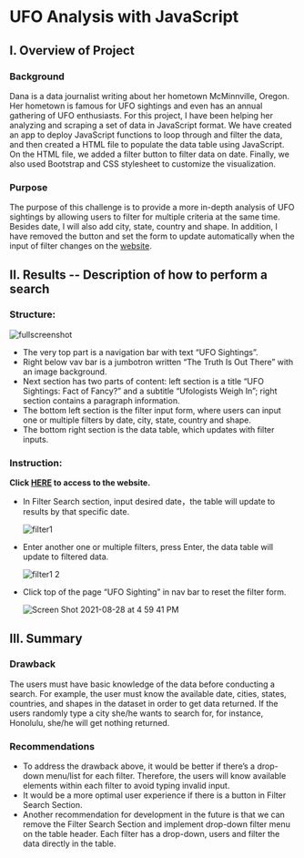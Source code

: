 # UFO Analysis with JavaScript

## I. Overview of Project

### Background

Dana is a data journalist writing about her hometown McMinnville, Oregon. Her hometown is famous for UFO sightings and even has an annual gathering of UFO enthusiasts. For this project, I have been helping her analyzing and scraping a set of data in JavaScript format. We have created an app to deploy JavaScript functions to loop through and filter the data, and then created a HTML file to populate the data table using JavaScript. On the HTML file, we added a filter button to filter data on date. Finally, we also used Bootstrap and CSS stylesheet to customize the visualization.


### Purpose

The purpose of this challenge is to provide a more in-depth analysis of UFO sightings by allowing users to filter for multiple criteria at the same time. Besides date, I will also add city, state, country and shape. In addition, I have removed the button and set the form to update automatically when the input of filter changes on the [website](https://weihaolun.github.io/UFO-Analysis/). 

## II. Results -- Description of how to perform a search


### Structure:

![fullscreenshot](https://user-images.githubusercontent.com/84211948/131237166-d1447637-c5dd-4957-9df2-3202cd8b2f0b.png)

-	The very top part is a navigation bar with text “UFO Sightings”.
-	Right below vav bar is a jumbotron written “The Truth Is Out There” with an image background.
-	Next section has two parts of content: left section is a title “UFO Sightings: Fact of Fancy?” and a subtitle “Ufologists Weigh In”; right section contains a paragraph information.
-	The bottom left section is the filter input form, where users can input one or multiple filters by date, city, state, country and shape.
-	The bottom right section is the data table, which updates with filter inputs.

### Instruction:

**Click [HERE](https://weihaolun.github.io/UFO-Analysis/) to access to the website.**

-	In Filter Search section, input desired date，the table will update to results by that specific date.
  
    ![filter1](https://user-images.githubusercontent.com/84211948/131237250-6408858b-79d5-4e4b-a6ed-2eab73f8cd81.png)

-	Enter another one or multiple filters, press Enter, the data table will update to filtered data.
  
    ![filter1 2](https://user-images.githubusercontent.com/84211948/131237256-bd1067c8-44db-4fd1-8948-4ef3b89b914f.png)

-	Click top of the page “UFO Sighting” in nav bar to reset the filter form.
  
    ![Screen Shot 2021-08-28 at 4 59 41 PM](https://user-images.githubusercontent.com/84211948/131237263-12bef0b1-d976-43b2-94f4-388e2c73a24f.png)


## III. Summary

### Drawback

The users must have basic knowledge of the data before conducting a search. For example, the user must know the available date, cities, states, countries, and shapes in the dataset in order to get data returned. If the users randomly type a city she/he wants to search for, for instance, Honolulu, she/he will get nothing returned. 

### Recommendations

-	To address the drawback above, it would be better if there’s a drop-down menu/list for each filter. Therefore, the users will know available elements within each filter to avoid typing invalid input. 
-	It would be a more optimal user experience if there is a button in Filter Search Section.
-	Another recommendation for development in the future is that we can remove the Filter Search Section and implement drop-down filter menu on the table header. Each filter has a drop-down, users and filter the data directly in the table.


